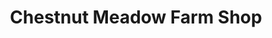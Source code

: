 ---
title: "Chestnut Meadow Farm Shop"
url: /bexhill-on-sea/chestnut-meadow-farm-shop/
shop: Hofladen
---